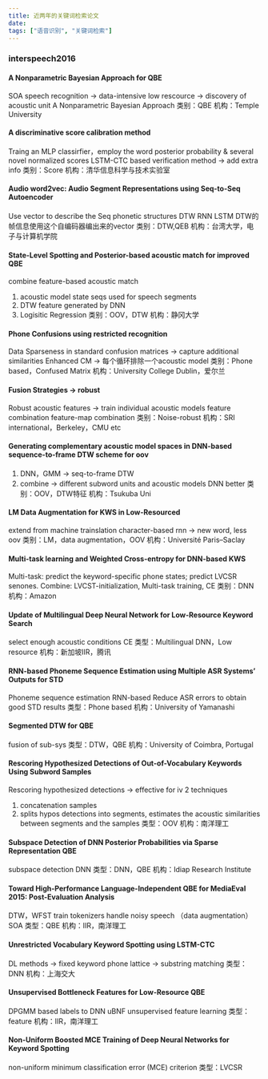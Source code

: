```yaml
---
title: 近两年的关键词检索论文
date: 
tags: ["语音识别", "关键词检索"]
---
```


### interspeech2016

#### A Nonparametric Bayesian Approach for QBE 
SOA speech recognition -> data-intensive
low rescource -> discovery of acoustic unit
A Nonparametric Bayesian Approach
类别：QBE
机构：Temple University

#### A discriminative score calibration method
Traing an MLP classirfier，employ the word posterior probability & several novel normalized scores
LSTM-CTC based verification method -> add extra info
类别：Score
机构：清华信息科学与技术实验室

#### Audio word2vec: Audio Segment Representations using Seq-to-Seq Autoencoder
Use vector to describe the Seq phonetic structures
DTW
RNN LSTM
DTW的帧信息使用这个自编码器编出来的vector
类别：DTW,QEB
机构：台湾大学，电子与计算机学院

#### State-Level Spotting and Posterior-based acoustic match for improved QBE
combine feature-based acoustic match
1. acoustic model state seqs used for speech segments
2. DTW feature generated by DNN
3. Logisitic Regression
类别：OOV，DTW
机构：静冈大学

#### Phone Confusions using restricted recognition
Data Sparseness in standard confusion matrices -> capture additional similarities
Enhanced CM -> 每个循环排除一个acoustic model
类别：Phone based，Confused Matrix
机构：University College Dublin，爱尔兰

#### Fusion Strategies -> robust
Robust acoustic features
-> train individual acoustic models
feature combination feature-map combination
类别：Noise-robust
机构：SRI international，Berkeley，CMU etc

#### Generating complementary acoustic model spaces in DNN-based sequence-to-frame DTW scheme for oov
1. DNN，GMM -> seq-to-frame DTW
2. combine -> different subword units and acoustic models
DNN better
类别：OOV，DTW特征
机构：Tsukuba Uni

#### LM Data Augmentation for KWS in Low-Resourced
extend from machine trainslation
character-based rnn -> new word, less oov
类别：LM，data augmentation，OOV
机构：Université Paris–Saclay

#### Multi-task learning and Weighted Cross-entropy for DNN-based KWS
Multi-task: predict the keyword-specific phone states; predict LVCSR senones.
Combine: LVCST-initialization, Multi-task training, CE
类别：DNN
机构：Amazon

#### Update of Multilingual Deep Neural Network for Low-Resource Keyword Search
select enough acoustic conditions
CE
类型：Multilingual DNN，Low resource
机构：新加坡IIR，腾讯

#### RNN-based Phoneme Sequence Estimation using Multiple ASR Systems’ Outputs for STD
Phoneme sequence estimation RNN-based
Reduce ASR errors to obtain good STD results
类型：Phone based
机构：University of Yamanashi

#### Segmented DTW for QBE
fusion of sub-sys
类型：DTW，QBE
机构：University of Coimbra, Portugal

#### Rescoring Hypothesized Detections of Out-of-Vocabulary Keywords Using Subword Samples
Rescoring hypothesized detections -> effective for iv
2 techniques
1. concatenation samples
2. splits hypos detections into segments, estimates the acoustic similarities between segments and the samples
类型：OOV
机构：南洋理工

#### Subspace Detection of DNN Posterior Probabilities via Sparse Representation QBE
subspace detection
DNN
类型：DNN，QBE
机构：Idiap Research Institute

#### Toward High-Performance Language-Independent QBE for MediaEval 2015: Post-Evaluation Analysis
DTW，WFST
train tokenizers handle noisy speech （data augmentation）
SOA
类型：QBE
机构：IIR，南洋理工

#### Unrestricted Vocabulary Keyword Spotting using LSTM-CTC
DL methods -> fixed keyword
phone lattice -> substring matching
类型：DNN
机构：上海交大

#### Unsupervised Bottleneck Features for Low-Resource QBE
DPGMM based labels to DNN
uBNF unsupervised feature learning
类型：feature
机构：IIR，南洋理工

#### Non-Uniform Boosted MCE Training of Deep Neural Networks for Keyword Spotting
non-uniform minimum classification error (MCE) criterion
类型：LVCSR